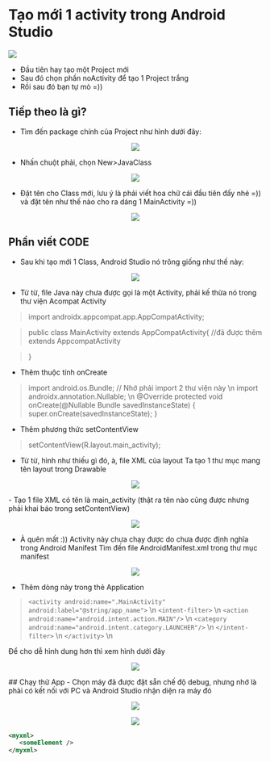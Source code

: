 # Tạo mới 1 activity trong Android Studio
![](/Images/photomain.jpg)

- Đầu tiên hay tạo một Project mới 
- Sau đó chọn phần noActivity để tạo 1 Project trắng
- Rồi sau đó bạn tự mò =))
 ## Tiếp theo là gì?
 - Tìm đến package chính của Project như hình dưới đây:
 
<p align="center">
  <img src="Images/3.png">
</p>

- Nhấn chuột phải, chọn New>JavaClass
<p align="center">
  <img src="Images/4.png">
</p>

- Đặt tên cho Class mới, lưu ý là phải viết hoa chữ cái đầu tiên đấy nhé =)) và đặt tên như thế nào cho ra dáng 1 MainActivity =))
<p align="center">
  <img src="Images/5.png">
</p>

## Phần viết CODE
- Sau khi tạo mới 1 Class, Android Studio nó trông giống như thế này:
<p align="center">
  <img src="Images/6.png">
</p>

- Từ từ, file Java này chưa được gọi là một Activity, phải kế thừa nó trong thư viện Acompat Activity 
> import androidx.appcompat.app.AppCompatActivity;

> public class MainActivity extends AppCompatActivity{ //đã được thêm extends AppcompatActivity

> } 
- Thêm thuộc tính onCreate
> import android.os.Bundle;            // Nhớ phải import 2 thư viện này \n
> import androidx.annotation.Nullable; \n
> @Override
> protected void onCreate(@Nullable Bundle savedInstanceState) {
> super.onCreate(savedInstanceState);
> }

- Thêm phương thức setContentView
> setContentView(R.layout.main_activity);  

- Từ từ, hình như thiếu gì đó, à, file XML của layout
Ta tạo 1 thư mục mang tên layout trong Drawable
<p align="center">
  <img src="Images/7.png">
</p>
- Tạo 1 file XML có tên là main_activity (thật ra tên nào cũng được nhưng phải khai báo trong setContentView)

<p align="center">
  <img src="Images/8.png">
</p>

- À quên mất :)) Activity này chưa chạy được do chưa được định nghĩa trong Android Manifest
Tìm đến file AndroidManifest.xml trong thư mục manifest
<p align="center">
  <img src="Images/9.png">
</p>

- Thêm dòng này trong thẻ Application
> ```<activity android:name=".MainActivity" android:label="@string/app_name">``` \n
> ```<intent-filter>``` \n
> ```<action android:name="android.intent.action.MAIN"/>``` \n
> ```<category android:name="android.intent.category.LAUNCHER"/>``` \n
> ```</intent-filter>``` \n
> ```</activity>``` \n

Để cho dễ hình dung hơn thì xem hình dưới đây
<p align="center">
  <img src="Images/10.png">
</p>
## Chạy thử App
- Chọn máy đã được đặt sẵn chế độ debug, nhưng nhớ là phải có kết nối với PC và Android Studio nhận diện ra máy đó
<p align="center">
  <img src="Images/11.png"></p>

<p align="center">
  <img src="Images/12.png"></p>

```xml
<myxml>
   <someElement />  
</myxml>
```






